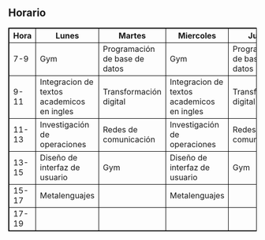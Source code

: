 <!DOCTYPE html>
<html>
<style>
table, th, td {
  border:1px solid black;
}
</style>
<body>

<h2>Horario</h2>

<table style="width:100%">
  <tr>
  	<th>Hora</th>
    <th>Lunes</th>
    <th>Martes</th>
    <th>Miercoles</th>
    <th>Jueves</th>
    <th>Viernes</th>
    <th>Sabado</th>
    <th>Domingo</th>
  </tr>
  <tr>
    <td>7-9</td>
    <td>Gym</td>
    <td>Programación de base de datos</td>
    <td>Gym</td>
    <td>Programación de base de datos</td>
    <td> </td>
    <td> </td>
    <td> </td>
  </tr>
  <tr>
    <td>9-11</td>
    <td>Integracion de textos academicos en ingles</td>
    <td>Transformación digital</td>
    <td>Integracion de textos academicos en ingles</td>
    <td>Transformación digital</td>
    <td></td>
    <td> </td>
    <td> </td>
  </tr>
     <tr>
    <td>11-13</td>
    <td>Investigación de operaciones</td>
    <td>Redes de comunicación</td>
    <td>Investigación de operaciones</td>
    <td>Redes de comunicación</td>
    <td></td>
    <td> </td>
    <td> </td>
  </tr>
    <tr>
    <td>13-15</td>
    <td>Diseño de interfaz de usuario</td>
    <td>Gym</td>
    <td>Diseño de interfaz de usuario</td>
    <td>Gym</td>
    <td></td>
    <td> </td>
    <td> </td>
  </tr>
    <tr>
    <td>15-17</td>
    <td>Metalenguajes</td>
    <td></td>
     <td>Metalenguajes</td>
    <td></td>
    <td></td>
    <td></td>
    <td></td>
  </tr>
    <tr>
    <td>17-19</td>
    <td></td>
    <td></td>
    <td></td>
    <td></td>
    <td></td>
    <td> </td>
    <td> </td>
  </tr>

</table>


</body>
</html>
